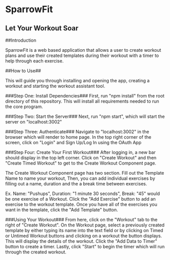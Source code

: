 # SparrowFit
## Let Your Workout Soar

##Introduction

SparrowFit is a web based application that allows a user to create workout plans and use their created templates during their workout with a timer to help through each exercise.

##How to Use##

This will guide you through installing and opening the app, creating a workout and starting the workout assistant tool.

###Step One: Install Dependencies###
First, run "npm install" from the root directory of this repository.
This will install all requirements needed to run the core program.

###Step Two: Start the Server###
Next, run "npm start", which will start the server on "localhost:3002"

###Step Three: Authenticate###
Navigate to "localhost:3002" in the browser which will render to home page.
In the top right corner of the screen, click on "Login" and Sign Up/Log In using the OAuth App

###Step Four: Create Your First Workout###
After logging in, a new bar should display in the top left corner.
Click on "Create Workout" and then "Create Timed Workout" to get to the Create Workout Component page.

The Create Workout Component page has two section. Fill out the Template Name to name your workout,
Then, you can add individual exercises by filling out a name, duration and the a break time between exercises.

Ex. Name: "Pushups", Duration: "1 minute 30 seconds", Break: "45" would be one exercise of a Workout.
Click the "Add Exercise" button to add an exercise to the workout template.
Once you have all of the exercises you want in the template, click the "Add Template" button.

###Using Your Workout###
From here, click on the "Workout" tab to the right of "Create Workout".
On the Workout page, select a previously created template by either typing its name into the text field
or by clicking on Timed or Untimed Workout buttons and clicking on a workout the button displays.
This will display the details of the workout. Click the "Add Data to Timer" button to create a timer.
Lastly, click "Start" to begin the timer which will run through the created workout.
